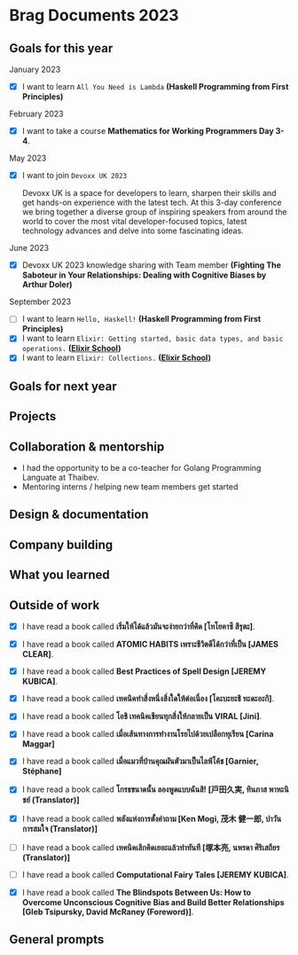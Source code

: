# Brag Documents 2023

## Goals for this year

[comment]: # (* List the major goals here!)

January 2023
* [x] I want to learn `All You Need is Lambda` **(Haskell Programming from First Principles)**

February 2023
* [x] I want to take a course **Mathematics for Working Programmers Day 3-4**.

May 2023
* [x] I want to join `Devoxx UK 2023`

    Devoxx UK is a space for developers to learn, sharpen their skills and get hands-on experience with the latest tech. At this 3-day conference we bring together a diverse group of inspiring speakers from around the world to cover the most vital developer-focused topics, latest technology advances and delve into some fascinating ideas.

June 2023
* [x] Devoxx UK 2023 knowledge sharing with Team member **(Fighting The Saboteur in Your Relationships: Dealing with Cognitive Biases by Arthur Doler)**

September 2023
* [ ] I want to learn `Hello, Haskell!` **(Haskell Programming from First Principles)**
* [x] I want to learn `Elixir: Getting started, basic data types, and basic operations.` **([Elixir School](https://elixirschool.com/en/lessons/basics/basics#getting-started-0))**
* [x] I want to learn `Elixir: Collections.` **([Elixir School](https://elixirschool.com/en/lessons/basics/collections))**

## Goals for next year

[comment]: # (* If it's getting towards the end of the year, maybe start writing down what might be the goals for next year.)

## Projects

## Collaboration & mentorship
* I had the opportunity to be a co-teacher for Golang Programming Languate at Thaibev.
* Mentoring interns / helping new team members get started

## Design & documentation

## Company building

## What you learned

## Outside of work

* [x] I have read a book called **เริ่มให้ได้แล้วมันจะง่ายกว่าที่คิด [โทโยคาซึ สึรุตะ]**.

* [x] I have read a book called **ATOMIC HABITS เพราะชีวิตดีได้กว่าที่เป็น [JAMES CLEAR]**.

* [x] I have read a book called **Best Practices of Spell Design [JEREMY KUBICA]**.

* [x] I have read a book called **เทคนิคทำสิ่งหนึ่งสิ่งใดให้ต่อเนื่อง [โคะบะยะชิ ทะดะอะกิ]**.

* [x] I have read a book called **โอชิ เทคนิคเขียนทุกสิ่งให้กลายเป็น VIRAL [Jini]**.

* [x] I have read a book called **เมื่อเส้นทางการทำงานโรยไปด้วยเปลือกทุเรียน [Carina Maggar]**

* [x] I have read a book called **เมื่อแมวที่บ้านคุณผันตัวมาเป็นไลฟ์โค้ช [Garnier, Stéphane]**

* [x] I have read a book called **โกรธขนาดนั้น ลองพูดแบบฉันสิ! [戸田久実, ทินภาส พาหะนิชย์ (Translator)]**

* [x] I have read a book called **พลังแห่งการตั้งคำถาม [Ken Mogi, 茂木 健一郎, ปาวัน การสมใจ (Translator)]**

* [ ] I have read a book called **เทคนิคเลิกคิดเยอะแล้วทำทันที [塚本亮, นพรดา ศิริเสถียร (Translator)]**

* [ ] I have read a book called **Computational Fairy Tales [JEREMY KUBICA]**.

* [x] I have read a book called **The Blindspots Between Us: How to Overcome Unconscious Cognitive Bias and Build Better Relationships [Gleb Tsipursky, David McRaney (Foreword)]**.

## General prompts
